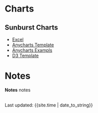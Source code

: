 
# Charts

## Sunburst Charts

- [Excel](Sunburst_Excel.xlsx)
- [Anycharts Template](ANYCHART_TEMPLATE-SUNBURST.html)
- [Anycharts Exampls]()
- [D3 Template](D3_Sunburst_Template.html)

# Notes
**Notes** notes

<br>
<div>Last updated: {{site.time | date_to_string}}</div>

